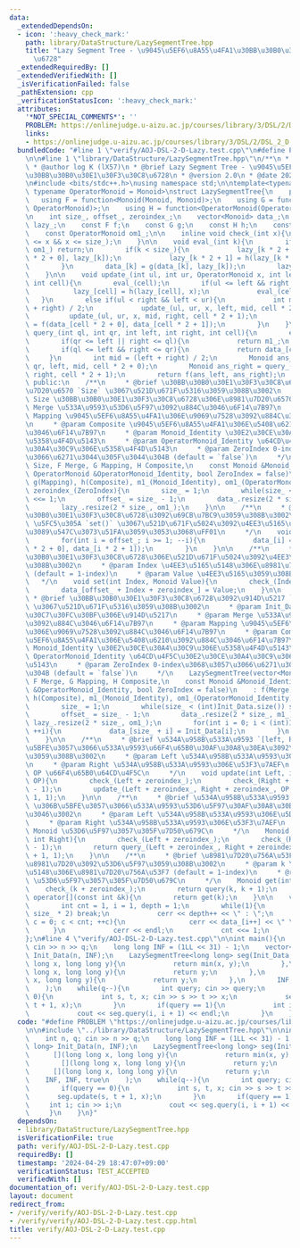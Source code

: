```yaml
---
data:
  _extendedDependsOn:
  - icon: ':heavy_check_mark:'
    path: library/DataStructure/LazySegmentTree.hpp
    title: "Lazy Segment Tree - \u9045\u5EF6\u8A55\u4FA1\u30BB\u30B0\u30E1\u30F3\u30C8\
      \u6728"
  _extendedRequiredBy: []
  _extendedVerifiedWith: []
  _isVerificationFailed: false
  _pathExtension: cpp
  _verificationStatusIcon: ':heavy_check_mark:'
  attributes:
    '*NOT_SPECIAL_COMMENTS*': ''
    PROBLEM: https://onlinejudge.u-aizu.ac.jp/courses/library/3/DSL/2/DSL_2_D
    links:
    - https://onlinejudge.u-aizu.ac.jp/courses/library/3/DSL/2/DSL_2_D
  bundledCode: "#line 1 \"verify/AOJ-DSL-2-D-Lazy.test.cpp\"\n#define PROBLEM \"https://onlinejudge.u-aizu.ac.jp/courses/library/3/DSL/2/DSL_2_D\"\
    \n\n#line 1 \"library/DataStructure/LazySegmentTree.hpp\"\n/**\n * @file LazySegmentTree.hpp\n\
    \ * @author log K (lX57)\n * @brief Lazy Segment Tree - \u9045\u5EF6\u8A55\u4FA1\
    \u30BB\u30B0\u30E1\u30F3\u30C8\u6728\n * @version 2.0\n * @date 2023-10-02\n */\n\
    \n#include <bits/stdc++.h>\nusing namespace std;\n\ntemplate<typename Monoid,\
    \ typename OperatorMonoid = Monoid>\nstruct LazySegmentTree{\n    private:\n \
    \   using F = function<Monoid(Monoid, Monoid)>;\n    using G = function<Monoid(Monoid,\
    \ OperatorMonoid)>;\n    using H = function<OperatorMonoid(OperatorMonoid, OperatorMonoid)>;\n\
    \n    int size_, offset_, zeroindex_;\n    vector<Monoid> data_;\n    vector<OperatorMonoid>\
    \ lazy_;\n    const F f;\n    const G g;\n    const H h;\n    const Monoid m1_;\n\
    \    const OperatorMonoid om1_;\n\n    inline void check_(int x){\n        assert(1\
    \ <= x && x <= size_);\n    }\n\n    void eval_(int k){\n        if(lazy_[k] ==\
    \ om1_) return;\n        if(k < size_){\n            lazy_[k * 2 + 0] = h(lazy_[k\
    \ * 2 + 0], lazy_[k]);\n            lazy_[k * 2 + 1] = h(lazy_[k * 2 + 1], lazy_[k]);\n\
    \        }\n        data_[k] = g(data_[k], lazy_[k]);\n        lazy_[k] = om1_;\n\
    \    }\n\n    void update_(int ul, int ur, OperatorMonoid x, int left, int right,\
    \ int cell){\n        eval_(cell);\n        if(ul <= left && right <= ur){\n \
    \           lazy_[cell] = h(lazy_[cell], x);\n            eval_(cell);\n     \
    \   }\n        else if(ul < right && left < ur){\n            int mid = (left\
    \ + right) / 2;\n            update_(ul, ur, x, left, mid, cell * 2 + 0);\n  \
    \          update_(ul, ur, x, mid, right, cell * 2 + 1);\n            data_[cell]\
    \ = f(data_[cell * 2 + 0], data_[cell * 2 + 1]);\n        }\n    }\n\n    Monoid\
    \ query_(int ql, int qr, int left, int right, int cell){\n        eval_(cell);\n\
    \        if(qr <= left || right <= ql){\n            return m1_;\n        }\n\
    \        if(ql <= left && right <= qr){\n            return data_[cell];\n   \
    \     }\n        int mid = (left + right) / 2;\n        Monoid ans_left = query_(ql,\
    \ qr, left, mid, cell * 2 + 0);\n        Monoid ans_right = query_(ql, qr, mid,\
    \ right, cell * 2 + 1);\n        return f(ans_left, ans_right);\n    }\n\n   \
    \ public:\n    /**\n     * @brief \u30BB\u30B0\u30E1\u30F3\u30C8\u6728\u3092\u8981\
    \u7D20\u6570 `Size` \u3067\u521D\u671F\u5316\u3059\u308B\u3002\n     * @param\
    \ Size \u30BB\u30B0\u30E1\u30F3\u30C8\u6728\u306E\u8981\u7D20\u6570\n     * @param\
    \ Merge \u533A\u9593\u53D6\u5F97\u3092\u884C\u3046\u6F14\u7B97\n     * @param\
    \ Mapping \u9045\u5EF6\u8A55\u4FA1\u306E\u9069\u7528\u3092\u884C\u3046\u6F14\u7B97\
    \n     * @param Composite \u9045\u5EF6\u8A55\u4FA1\u306E\u5408\u6210\u3092\u884C\
    \u3046\u6F14\u7B97\n     * @param Monoid_Identity \u30E2\u30CE\u30A4\u30C9\u306E\
    \u5358\u4F4D\u5143\n     * @param OperatorMonoid_Identity \u64CD\u4F5C\u30E2\u30CE\
    \u30A4\u30C9\u306E\u5358\u4F4D\u5143\n     * @param ZeroIndex 0-index\u3068\u3057\
    \u3066\u6271\u3044\u305F\u3044\u304B (default = `false`)\n     */\n    LazySegmentTree(int\
    \ Size, F Merge, G Mapping, H Composite,\n    const Monoid &Monoid_Identity, const\
    \ OperatorMonoid &OperatorMonoid_Identity, bool ZeroIndex = false)\n    : f(Merge),\
    \ g(Mapping), h(Composite), m1_(Monoid_Identity), om1_(OperatorMonoid_Identity),\
    \ zeroindex_(ZeroIndex){\n        size_ = 1;\n        while(size_ < Size) size_\
    \ <<= 1;\n        offset_ = size_ - 1;\n        data_.resize(2 * size_, m1_);\n\
    \        lazy_.resize(2 * size_, om1_);\n    }\n\n    /**\n     * @brief \u30BB\
    \u30B0\u30E1\u30F3\u30C8\u6728\u3092\u69CB\u7BC9\u3059\u308B\u3002\n     * @attention\
    \ \u5FC5\u305A `set()` \u3067\u521D\u671F\u5024\u3092\u4EE3\u5165\u3057\u3066\u304B\
    \u3089\u547C\u3073\u51FA\u3059\u3053\u3068\uFF01\n     */\n    void build(){\n\
    \        for(int i = offset_; i >= 1; --i){\n            data_[i] = f(data_[i\
    \ * 2 + 0], data_[i * 2 + 1]);\n        }\n    }\n\n    /**\n     * @brief \u30BB\
    \u30B0\u30E1\u30F3\u30C8\u6728\u306E\u521D\u671F\u5024\u3092\u4EE3\u5165\u3059\
    \u308B\u3002\n     * @param Index \u4EE3\u5165\u5148\u306E\u8981\u7D20\u756A\u53F7\
    \ (default = 1-index)\n     * @param Value \u4EE3\u5165\u3059\u308B\u5024\n  \
    \   */\n    void set(int Index, Monoid Value){\n        check_(Index + zeroindex_);\n\
    \        data_[offset_ + Index + zeroindex_] = Value;\n    }\n\n    /**\n    \
    \ * @brief \u30BB\u30B0\u30E1\u30F3\u30C8\u6728\u3092\u914D\u5217 `Init_Data`\
    \ \u3067\u521D\u671F\u5316\u3059\u308B\u3002\n     * @param Init_Data \u521D\u671F\
    \u30C7\u30FC\u30BF\u306E\u914D\u5217\n     * @param Merge \u533A\u9593\u53D6\u5F97\
    \u3092\u884C\u3046\u6F14\u7B97\n     * @param Mapping \u9045\u5EF6\u8A55\u4FA1\
    \u306E\u9069\u7528\u3092\u884C\u3046\u6F14\u7B97\n     * @param Composite \u9045\
    \u5EF6\u8A55\u4FA1\u306E\u5408\u6210\u3092\u884C\u3046\u6F14\u7B97\n     * @param\
    \ Monoid_Identity \u30E2\u30CE\u30A4\u30C9\u306E\u5358\u4F4D\u5143\n     * @param\
    \ OperatorMonoid_Identity \u64CD\u4F5C\u30E2\u30CE\u30A4\u30C9\u306E\u5358\u4F4D\
    \u5143\n     * @param ZeroIndex 0-index\u3068\u3057\u3066\u6271\u3044\u305F\u3044\
    \u304B (default = `false`)\n     */\n    LazySegmentTree(vector<Monoid> &Init_Data,\
    \ F Merge, G Mapping, H Composite,\n    const Monoid &Monoid_Identity, const OperatorMonoid\
    \ &OperatorMonoid_Identity, bool ZeroIndex = false)\n    : f(Merge), g(Mapping),\
    \ h(Composite), m1_(Monoid_Identity), om1_(OperatorMonoid_Identity), zeroindex_(ZeroIndex){\n\
    \        size_ = 1;\n        while(size_ < (int)Init_Data.size()) size_ <<= 1;\n\
    \        offset_ = size_ - 1;\n        data_.resize(2 * size_, m1_);\n       \
    \ lazy_.resize(2 * size_, om1_);\n        for(int i = 0; i < (int)Init_Data.size();\
    \ ++i){\n            data_[size_ + i] = Init_Data[i];\n        }\n        build();\n\
    \    }\n\n    /**\n     * @brief \u534A\u958B\u533A\u9593 `[left, Right)` \u306B\
    \u5BFE\u3057\u3066\u533A\u9593\u66F4\u65B0\u30AF\u30A8\u30EA\u3092\u51E6\u7406\
    \u3059\u308B\u3002\n     * @param Left \u534A\u958B\u533A\u9593\u306E\u5DE6\u7AEF\
    \n     * @param Right \u534A\u958B\u533A\u9593\u306E\u53F3\u7AEF\n     * @param\
    \ OP \u66F4\u65B0\u64CD\u4F5C\n     */\n    void update(int Left, int Right, OperatorMonoid\
    \ OP){\n        check_(Left + zeroindex_);\n        check_(Right + zeroindex_\
    \ - 1);\n        update_(Left + zeroindex_, Right + zeroindex_, OP, 1, size_ +\
    \ 1, 1);\n    }\n\n    /**\n     * @brief \u534A\u958B\u533A\u9593 `[Left, Right)`\
    \ \u306B\u5BFE\u3057\u3066\u533A\u9593\u53D6\u5F97\u30AF\u30A8\u30EA\u3092\u884C\
    \u3046\u3002\n     * @param Left \u534A\u958B\u533A\u9593\u306E\u5DE6\u7AEF\n\
    \     * @param Right \u534A\u958B\u533A\u9593\u306E\u53F3\u7AEF\n     * @return\
    \ Monoid \u53D6\u5F97\u3057\u305F\u7D50\u679C\n     */\n    Monoid query(int Left,\
    \ int Right){\n        check_(Left + zeroindex_);\n        check_(Right + zeroindex_\
    \ - 1);\n        return query_(Left + zeroindex_, Right + zeroindex_, 1, size_\
    \ + 1, 1);\n    }\n\n    /**\n     * @brief \u8981\u7D20\u756A\u53F7 `k` \u306E\
    \u8981\u7D20\u3092\u53D6\u5F97\u3059\u308B\u3002\n     * @param k \u53D6\u5F97\
    \u5148\u306E\u8981\u7D20\u756A\u53F7 (default = 1-index)\n     * @return Monoid\
    \ \u53D6\u5F97\u3057\u305F\u7D50\u679C\n     */\n    Monoid get(int k){\n    \
    \    check_(k + zeroindex_);\n        return query(k, k + 1);\n    }\n\n    Monoid\
    \ operator[](const int &k){\n        return get(k);\n    }\n\n    void print(){\n\
    \        int cnt = 1, i = 1, depth = 1;\n        while(1){\n            if(i >=\
    \ size_ * 2) break;\n            cerr << depth++ << \" : \";\n            for(int\
    \ c = 0; c < cnt; ++c){\n                cerr << data_[i++] << \" \";\n      \
    \      }\n            cerr << endl;\n            cnt <<= 1;\n        }\n    }\n\
    };\n#line 4 \"verify/AOJ-DSL-2-D-Lazy.test.cpp\"\n\nint main(){\n    int n, q;\
    \ cin >> n >> q;\n    long long INF = (1LL << 31) - 1;\n    vector<long long>\
    \ Init_Data(n, INF);\n    LazySegmentTree<long long> seg(Init_Data,\n        [](long\
    \ long x, long long y){\n            return min(x, y);\n        },\n        [](long\
    \ long x, long long y){\n            return y;\n        },\n        [](long long\
    \ x, long long y){\n            return y;\n        },\n        INF, INF, true\n\
    \    );\n    while(q--){\n        int query; cin >> query;\n        if(query ==\
    \ 0){\n            int s, t, x; cin >> s >> t >> x;\n            seg.update(s,\
    \ t + 1, x);\n        }\n        if(query == 1){\n            int i; cin >> i;\n\
    \            cout << seg.query(i, i + 1) << endl;\n        }\n    }\n}\n"
  code: "#define PROBLEM \"https://onlinejudge.u-aizu.ac.jp/courses/library/3/DSL/2/DSL_2_D\"\
    \n\n#include \"../library/DataStructure/LazySegmentTree.hpp\"\n\nint main(){\n\
    \    int n, q; cin >> n >> q;\n    long long INF = (1LL << 31) - 1;\n    vector<long\
    \ long> Init_Data(n, INF);\n    LazySegmentTree<long long> seg(Init_Data,\n  \
    \      [](long long x, long long y){\n            return min(x, y);\n        },\n\
    \        [](long long x, long long y){\n            return y;\n        },\n  \
    \      [](long long x, long long y){\n            return y;\n        },\n    \
    \    INF, INF, true\n    );\n    while(q--){\n        int query; cin >> query;\n\
    \        if(query == 0){\n            int s, t, x; cin >> s >> t >> x;\n     \
    \       seg.update(s, t + 1, x);\n        }\n        if(query == 1){\n       \
    \     int i; cin >> i;\n            cout << seg.query(i, i + 1) << endl;\n   \
    \     }\n    }\n}"
  dependsOn:
  - library/DataStructure/LazySegmentTree.hpp
  isVerificationFile: true
  path: verify/AOJ-DSL-2-D-Lazy.test.cpp
  requiredBy: []
  timestamp: '2024-04-29 18:47:07+09:00'
  verificationStatus: TEST_ACCEPTED
  verifiedWith: []
documentation_of: verify/AOJ-DSL-2-D-Lazy.test.cpp
layout: document
redirect_from:
- /verify/verify/AOJ-DSL-2-D-Lazy.test.cpp
- /verify/verify/AOJ-DSL-2-D-Lazy.test.cpp.html
title: verify/AOJ-DSL-2-D-Lazy.test.cpp
---
```

